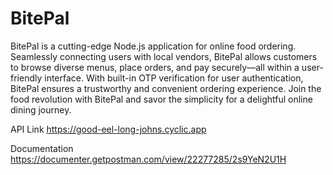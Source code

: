 # BitePal
BitePal is a cutting-edge Node.js application for online food ordering. Seamlessly connecting users with local vendors, BitePal allows customers to browse diverse menus, place orders, and pay securely—all within a user-friendly interface. With built-in OTP verification for user authentication, BitePal ensures a trustworthy and convenient ordering experience. Join the food revolution with BitePal and savor the simplicity for a delightful online dining journey.

API Link
https://good-eel-long-johns.cyclic.app

Documentation
https://documenter.getpostman.com/view/22277285/2s9YeN2U1H
